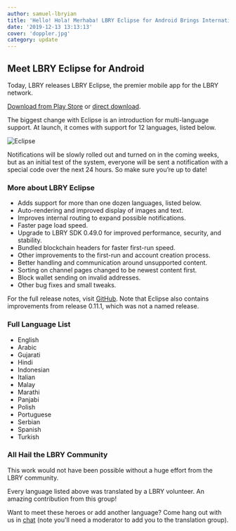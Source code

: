 ```yaml
---
author: samuel-lbryian
title: 'Hello! Hola! Merhaba! LBRY Eclipse for Android Brings Internationalization and More'
date: '2019-12-13 13:13:13'
cover: 'doppler.jpg'
category: update
---
```


## Meet LBRY Eclipse for Android
Today, LBRY releases LBRY Eclipse, the premier mobile app for the LBRY network.

[Download from Play Store](https://play.google.com/store/apps/details?id=io.lbry.browser) or [direct download](http://lbry.com/releases/lbry-android.apk).

The biggest change with Eclipse is an introduction for multi-language support. At launch, it comes with support for 12 languages, listed below.

![Eclipse](https://fillmeintom.com)

Notifications will be slowly rolled out and turned on in the coming weeks, but as an initial test of the system, everyone will be sent a notification with a special code over the next 24 hours. So make sure you’re up to date!

### More about LBRY Eclipse

- Adds support for more than one dozen languages, listed below.
- Auto-rendering and improved display of images and text.
- Improves internal routing to expand possible notifications.
- Faster page load speed. 
- Upgrade to LBRY SDK 0.49.0 for improved performance, security, and stability.
- Bundled blockchain headers for faster first-run speed.
- Other improvements to the first-run and account creation process.
- Better handling and communication around unsupported content.
- Sorting on channel pages changed to be newest content first.
- Block wallet sending on invalid addresses.
- Other bug fixes and small tweaks. 

For the full release notes, visit [GitHub](https://github.com/lbryio/lbry-android/releases/tag/0.12.0). Note that Eclipse also contains improvements from release 0.11.1, which was not a named release.

### Full Language List

- English
- Arabic
- Gujarati
- Hindi
- Indonesian
- Italian
- Malay
- Marathi
- Panjabi
- Polish
- Portuguese
- Serbian 
- Spanish
- Turkish

### All Hail the LBRY Community

This work would not have been possible without a huge effort from the LBRY community.

Every language listed above was translated by a LBRY volunteer. An amazing contribution from this group!

Want to meet these heroes or add another language? Come hang out with us in [chat](https://chat.lbry.com) (note you'll need a moderator to add you to the translation group).
